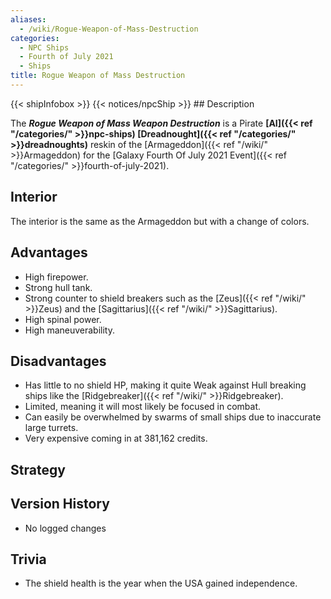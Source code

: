 ```yaml
---
aliases:
  - /wiki/Rogue-Weapon-of-Mass-Destruction
categories:
  - NPC Ships
  - Fourth of July 2021
  - Ships
title: Rogue Weapon of Mass Destruction
---
```


{{< shipInfobox >}} {{< notices/npcShip >}} ## Description

The **_Rogue Weapon of Mass Weapon Destruction_** is a Pirate **[AI]({{< ref "/categories/" >}}npc-ships) [Dreadnought]({{< ref "/categories/" >}}dreadnoughts)** reskin of the [Armageddon]({{< ref "/wiki/" >}}Armageddon) for the [Galaxy Fourth Of July 2021 Event]({{< ref "/categories/" >}}fourth-of-july-2021).

## Interior

The interior is the same as the Armageddon but with a change of colors.

## Advantages

- High firepower.
- Strong hull tank.
- Strong counter to shield breakers such as the [Zeus]({{< ref "/wiki/" >}}Zeus) and the [Sagittarius]({{< ref "/wiki/" >}}Sagittarius).
- High spinal power.
- High maneuverability.

## Disadvantages

- Has little to no shield HP, making it quite Weak against Hull breaking ships like the [Ridgebreaker]({{< ref "/wiki/" >}}Ridgebreaker).
- Limited, meaning it will most likely be focused in combat.
- Can easily be overwhelmed by swarms of small ships due to inaccurate large turrets.
- Very expensive coming in at 381,162 credits.

## Strategy

## Version History

- No logged changes

## Trivia

- The shield health is the year when the USA gained independence.
